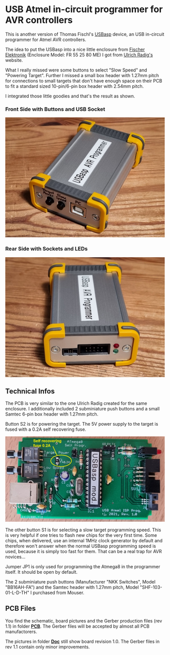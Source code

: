 # USB Atmel in-circuit programmer for AVR controllers #

This is another version of Thomas Fischl's [USBasp](https://www.fischl.de/usbasp/) device, an USB in-circuit programmer for Atmel AVR controllers.

The idea to put the USBasp into a nice little enclosure from [Fischer Elektronik](https://www.fischerelektronik.de) (Enclosure Model: FR 55 25 80 ME) I got from [Ulrich Radig's](https://www.ulrichradig.de/home/index.php/avr/usb-avr-prog) website.

What I really missed were some buttons to select "Slow Speed" and "Powering Target". Further I missed a small box header with 1.27mm pitch for connections to small targets that don't have enough space on their PCB to fit a standard sized 10-pin/6-pin box header with 2.54mm pitch.

I integrated those little goodies and that's the result as shown.

### Front Side with Buttons and USB Socket ###
  
![github](https://github.com/yellobyte/USB-Atmel-In-Circuit-Programmer/raw/main/Doc/USBaspPic1.jpg)
  
### Rear Side with Sockets and LEDs ###
  
![github](https://github.com/yellobyte/USB-Atmel-In-Circuit-Programmer/raw/main/Doc/USBaspPic4.jpg)
  
## Technical Infos ##

The PCB is very similar to the one Ulrich Radig created for the same enclosure. I additionally included 2 subminiature push buttons and a small Samtec 6-pin box header with 1.27mm pitch.

Button S2 is for powering the target. The 5V power supply to the target is fused with a 0.2A self recovering fuse.
  
![github](https://github.com/yellobyte/USB-Atmel-In-Circuit-Programmer/raw/main/Doc/PCB-Top.jpg)
  
The other button S1 is for selecting a slow target programming speed. This is very helpful if one tries to flash new chips for the very first time. Some chips, when delivered, use an internal 1MHz clock generator by default and therefore won't answer when the normal USBasp programming speed is used, because it is simply too fast for them. That can be a real trap for AVR novices...

Jumper JP1 is only used for programming the Atmega8 in the programmer itself. It should be open by default.

The 2 subminiature push buttons (Manufacturer "NKK Switches", Model "BB16AH-FA") and the Samtec header with 1.27mm pitch, Model "SHF-103-01-L-D-TH" I purchased from Mouser.

## PCB Files ##

You find the schematic, board pictures and the Gerber production files (rev 1.1) in folder [**PCB**](https://github.com/yellobyte/USB-Atmel-In-Circuit-Programmer/blob/main/PCB). The Gerber files will be accepted by almost all PCB manufactorers.

The pictures in folder [**Doc**](https://github.com/yellobyte/USB-Atmel-In-Circuit-Programmer/blob/main/Doc) still show board revision 1.0. The Gerber files in rev 1.1 contain only minor improvements.
   

